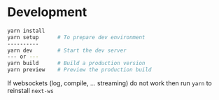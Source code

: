 # Development

```bash
yarn install
yarn setup      # To prepare dev environment
----------
yarn dev        # Start the dev server
--- or ---
yarn build      # Build a production version
yarn preview    # Preview the production build
```

If websockets (log, compile, ... streaming) do not work then run `yarn` to reinstall `next-ws`